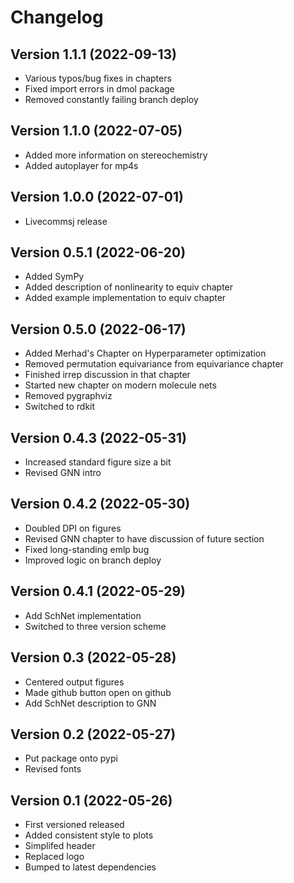 # Changelog

## Version 1.1.1 (2022-09-13)

* Various typos/bug fixes in chapters
* Fixed import errors in dmol package
* Removed constantly failing branch deploy

## Version 1.1.0 (2022-07-05)

* Added more information on stereochemistry
* Added autoplayer for mp4s

## Version 1.0.0 (2022-07-01)

* Livecommsj release

## Version 0.5.1 (2022-06-20)

* Added SymPy
* Added description of nonlinearity to equiv chapter
* Added example implementation to equiv chapter

## Version 0.5.0 (2022-06-17)

* Added Merhad's Chapter on Hyperparameter optimization
* Removed permutation equivariance from equivariance chapter
* Finished irrep discussion in that chapter
* Started new chapter on modern molecule nets
* Removed pygraphviz
* Switched to rdkit

## Version 0.4.3 (2022-05-31)

* Increased standard figure size a bit
* Revised GNN intro

## Version 0.4.2 (2022-05-30)

* Doubled DPI on figures
* Revised GNN chapter to have discussion of future section
* Fixed long-standing emlp bug
* Improved logic on branch deploy

## Version 0.4.1 (2022-05-29)

* Add SchNet implementation
* Switched to three version scheme

## Version 0.3 (2022-05-28)

* Centered output figures
* Made github button open on github
* Add SchNet description to GNN

## Version 0.2 (2022-05-27)

* Put package onto pypi
* Revised fonts

## Version 0.1 (2022-05-26)

* First versioned released
* Added consistent style to plots
* Simplifed header
* Replaced logo
* Bumped to latest dependencies
